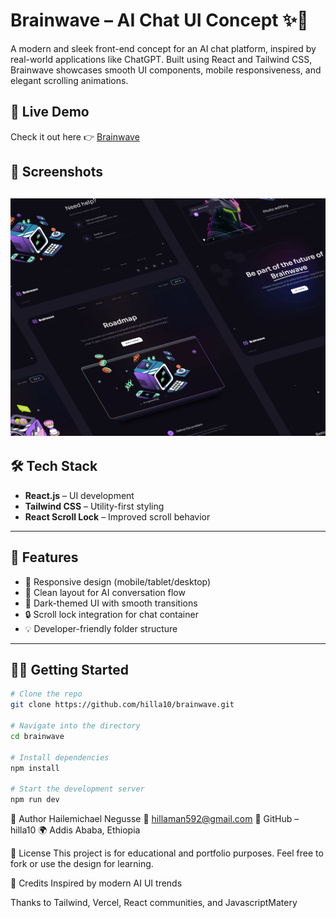 # Brainwave – AI Chat UI Concept ✨🧠

A modern and sleek front-end concept for an AI chat platform, inspired by real-world applications like ChatGPT. Built using React and Tailwind CSS, Brainwave showcases smooth UI components, mobile responsiveness, and elegant scrolling animations.

## 🚀 Live Demo

Check it out here 👉 [Brainwave](https://brainwave-sigma-ten.vercel.app)

## 📸 Screenshots

![Screenshot](./portfolio6.webp)
---

## 🛠️ Tech Stack

- **React.js** – UI development
- **Tailwind CSS** – Utility-first styling
- **React Scroll Lock** – Improved scroll behavior

---

## 📂 Features

- 📱 Responsive design (mobile/tablet/desktop)
- 🧠 Clean layout for AI conversation flow
- 🌙 Dark-themed UI with smooth transitions
- 🔒 Scroll lock integration for chat container
- 💡 Developer-friendly folder structure

---

## 🧑‍💻 Getting Started

```bash
# Clone the repo
git clone https://github.com/hilla10/brainwave.git

# Navigate into the directory
cd brainwave

# Install dependencies
npm install

# Start the development server
npm run dev
```

🙌 Author
Hailemichael Negusse
📧 hillaman592@gmail.com
🔗 GitHub – hilla10
🌍 Addis Ababa, Ethiopia

📄 License
This project is for educational and portfolio purposes. Feel free to fork or use the design for learning.

🌟 Credits
Inspired by modern AI UI trends

Thanks to Tailwind, Vercel, React communities, and JavascriptMatery 
